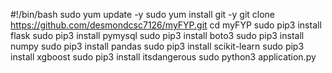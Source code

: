 #!/bin/bash
sudo yum update -y
sudo yum install git -y
git clone https://github.com/desmondcsc7126/myFYP.git
cd myFYP
sudo pip3 install flask
sudo pip3 install pymysql
sudo pip3 install boto3
sudo pip3 install numpy
sudo pip3 install pandas
sudo pip3 install scikit-learn
sudo pip3 install xgboost
sudo pip3 install itsdangerous
sudo python3 application.py
